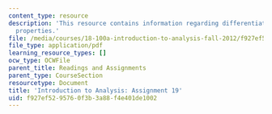 ```yaml
---
content_type: resource
description: 'This resource contains information regarding differentiation: global
  properties.'
file: /media/courses/18-100a-introduction-to-analysis-fall-2012/f927ef5295760f3b3a88f4e401de1002_MIT18_100AF12_Assign_19.pdf
file_type: application/pdf
learning_resource_types: []
ocw_type: OCWFile
parent_title: Readings and Assignments
parent_type: CourseSection
resourcetype: Document
title: 'Introduction to Analysis: Assignment 19'
uid: f927ef52-9576-0f3b-3a88-f4e401de1002
---
```

